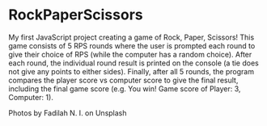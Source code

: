 # RockPaperScissors

My first JavaScript project creating a game of Rock, Paper, Scissors! This game consists of 5 RPS rounds where the user is prompted each round to give their choice of RPS (while the computer has a random choice). After each round, the individual round result is printed on the console (a tie does not give any points to either sides). Finally, after all 5 rounds, the program compares the player score vs computer score to give the final result, including the final game score (e.g. You win! Game score of Player: 3, Computer: 1).

Photos by Fadilah N. I. on Unsplash
  